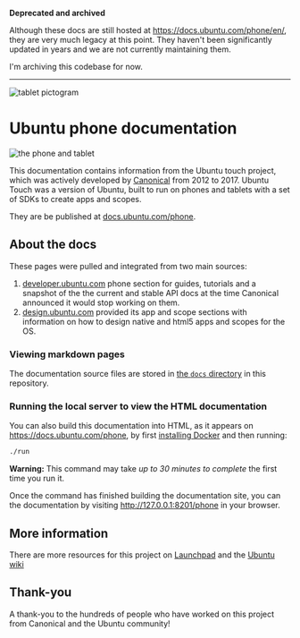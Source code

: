 **Deprecated and archived**

Although these docs are still hosted at https://docs.ubuntu.com/phone/en/, they are very much legacy at this point. They haven't been significantly updated in years and we are not currently maintaining them.

I'm archiving this codebase for now.

---

![tablet pictogram](https://assets.ubuntu.com/v1/afcff2f2-pictogram-tablet-shape.svg)

# Ubuntu phone documentation

![the phone and tablet](https://assets.ubuntu.com/v1/d456b5fa-phone%26tablet-image.jpg?w=600)

This documentation contains information from the Ubuntu touch project, which was actively developed by [Canonical](https://www.canonical.com) from 2012 to 2017. Ubuntu Touch was a version of Ubuntu, built to run on phones and tablets with a set of SDKs to create apps and scopes.

They are be published at [docs.ubuntu.com/phone](https://docs.ubuntu.com/phone/).

## About the docs

These pages were pulled and integrated from two main sources:

1. [developer.ubuntu.com](https://developer.ubuntu.com) phone section for guides, tutorials and a snapshot of the the current and stable API docs at the time Canonical announced it would stop working on them.
2. [design.ubuntu.com](https://design.ubuntu.com) provided its app and scope sections with information on how to design native and html5 apps and scopes for the OS.

### Viewing markdown pages

The documentation source files are stored in [the `docs` directory](docs/) in this repository.

### Running the local server to view the HTML documentation

You can also build this documentation into HTML, as it appears on https://docs.ubuntu.com/phone, by first [installing Docker](https://docs.docker.com/engine/installation/) and then running:

``` bash
./run
```

**Warning:** This command may take *up to 30 minutes to complete* the first time you run it.

Once the command has finished building the documentation site, you can the documentation by visiting http://127.0.0.1:8201/phone in your browser.

## More information

There are more resources for this project on [Launchpad](https://launchpad.net/ubuntu/+source/ubuntu-touch-meta) and the [Ubuntu wiki](https://wiki.ubuntu.com/Touch)

## Thank-you

A thank-you to the hundreds of people who have worked on this project from Canonical and the Ubuntu community!
